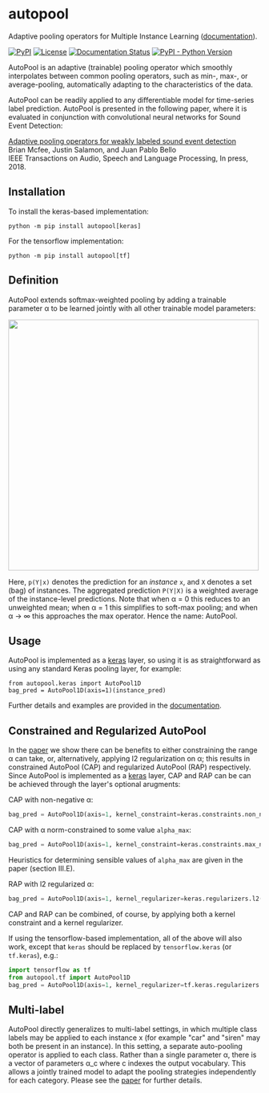 # autopool
Adaptive pooling operators for Multiple Instance Learning ([documentation](http://autopool.readthedocs.io/)).

[![PyPI](https://img.shields.io/pypi/v/autopool.svg)](https://pypi.python.org/pypi/autopool)
[![License](https://img.shields.io/github/license/mashape/apistatus.svg)](https://opensource.org/licenses/MIT)
[![Documentation Status](https://readthedocs.org/projects/autopool/badge/?version=latest)](http://autopool.readthedocs.io/en/latest/?badge=latest)
[![PyPI - Python Version](https://img.shields.io/pypi/pyversions/autopool.svg)]()


AutoPool is an adaptive (trainable) pooling operator which smoothly interpolates between common pooling operators, such
as min-, max-, or average-pooling, automatically adapting to the characteristics of the data.

AutoPool can be readily applied to any differentiable model for time-series label prediction. AutoPool is presented in the following paper, where it is evaluated in conjunction with convolutional neural networks for Sound Event Detection:

[Adaptive pooling operators for weakly labeled sound event detection](http://www.justinsalamon.com/uploads/4/3/9/4/4394963/mcfee_autopool_taslp_2018.pdf)<br/>
Brian Mcfee, Justin Salamon, and Juan Pablo Bello<br/>
IEEE Transactions on Audio, Speech and Language Processing, In press, 2018.

Installation
------------

To install the keras-based implementation:
```
python -m pip install autopool[keras]
```
For the tensorflow implementation:
```
python -m pip install autopool[tf]
```

Definition
----------
AutoPool extends softmax-weighted pooling by adding a trainable parameter α to be learned jointly with all other trainable  model parameters:

<img src="https://user-images.githubusercontent.com/3009670/43347985-d3bcc072-91c5-11e8-8074-f9b064d7f5a3.png" width="500px">

Here, `p(Y|x)` denotes the prediction for an *instance* `x`, and `X` denotes a set (bag) of instances.  The aggregated prediction `P(Y|X)` is a weighted average of the instance-level predictions.
Note that when α = 0 this reduces to an unweighted mean; when α = 1 this simplifies to soft-max pooling; and when α → ∞ this approaches the max operator. Hence the name: AutoPool.

Usage
-----
AutoPool is implemented as a [keras](https://keras.io/) layer, so using it is as straightforward as using any standard Keras pooling layer, for example:

```
from autopool.keras import AutoPool1D
bag_pred = AutoPool1D(axis=1)(instance_pred)
```

Further details and examples are provided in the [documentation](http://autopool.readthedocs.io/).


Constrained and Regularized AutoPool
------------------------------------
In the [paper](http://www.justinsalamon.com/uploads/4/3/9/4/4394963/mcfee_autopool_taslp_2018.pdf) we show there can be benefits to either constraining the range α can take, or, alternatively, applying l2 regularization on α; this results in constrained AutoPool (CAP) and regularized AutoPool (RAP) respectively. Since AutoPool is implemented as a [keras](https://keras.io/) layer, CAP and RAP can be can be achieved through the layer's optional arugments:

CAP with non-negative α:
```python
bag_pred = AutoPool1D(axis=1, kernel_constraint=keras.constraints.non_neg())(instance_pred)
```

CAP with α norm-constrained to some value `alpha_max`:
```python
bag_pred = AutoPool1D(axis=1, kernel_constraint=keras.constraints.max_norm(alpha_max, axis=0))(instance_pred)
```
Heuristics for determining sensible values of `alpha_max` are given in the paper (section III.E).

RAP with l2 regularized α:
```python
bag_pred = AutoPool1D(axis=1, kernel_regularizer=keras.regularizers.l2(l=1e-4))(instance_pred)
```

CAP and RAP can be combined, of course, by applying both a kernel constraint and a kernel regularizer.

If using the tensorflow-based implementation, all of the above will also work, except that `keras` should be replaced by `tensorflow.keras` (or `tf.keras`), e.g.:
```python
import tensorflow as tf
from autopool.tf import AutoPool1D
bag_pred = AutoPool1D(axis=1, kernel_regularizer=tf.keras.regularizers.l2(l=1e-4))(instance_pred)
```

Multi-label
-----------
AutoPool directly generalizes to multi-label settings, in which multiple class labels may be applied to each instance x (for example "car" and "siren" may both be present in an instance). In this setting, a separate auto-pooling operator is applied to each class. Rather than a single parameter α, there is a vector of parameters α_c where c indexes the output vocabulary. This allows a jointly trained model to adapt the pooling strategies independently for each category. Please see the [paper](http://www.justinsalamon.com/uploads/4/3/9/4/4394963/mcfee_autopool_taslp_2018.pdf) for further details.
